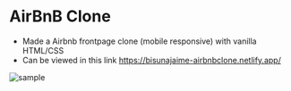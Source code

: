 # AirBnB Clone
* Made a Airbnb frontpage clone (mobile responsive) with vanilla HTML/CSS
* Can be viewed in this link https://bisunajaime-airbnbclone.netlify.app/

![sample](sample.png "Sample Image")

